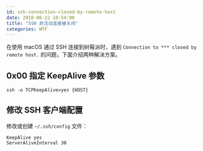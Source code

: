 ```yaml
---
id: ssh-connection-closed-by-remote-host
date: 2018-06-22 10:54:00
title: "SSH 非活动连接被关闭"
categories: WTF
---
```


在使用 macOS 通过 SSH 连接到树莓派时，遇到 `Connection to *** closed by remote host.` 的问题，下面介绍两种解决方案。

## 0x00 指定 KeepAlive 参数

```
ssh -o TCPKeepAlive=yes {HOST}
```

## 修改 SSH 客户端配置

修改或创建 `~/.ssh/config` 文件：

```
KeepAlive yes
ServerAliveInterval 30
```